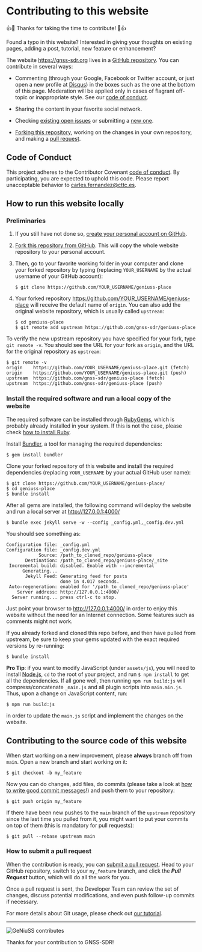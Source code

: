 # Contributing to this website

:+1::tada: Thanks for taking the time to contribute! :tada::+1:

Found a typo in this website? Interested in giving your thoughts on
existing pages, adding a post, tutorial, new feature or enhancement?

The website https://gnss-sdr.org lives in a [GitHub
repository](https://github.com/gnss-sdr/geniuss-place). You can
contribute in several ways:

 * Commenting (through your Google, Facebook or Twitter account, or just
open a new profile at [Disqus](https://disqus.com/)) in the boxes such
as the one at the bottom of this page. Moderation will be applied only
in cases of flagrant off-topic or inappropriate style. See our [code of
conduct](CODE_OF_CONDUCT.md).

 * Sharing the content in your favorite social network.

 * Checking [existing open
issues](https://github.com/gnss-sdr/geniuss-place/issues/) or submitting
a [new one](https://github.com/gnss-sdr/geniuss-place/issues/new).

 * [Forking this repository](https://github.com/gnss-sdr/geniuss-place/fork),
working on the changes in your own repository, and making a [pull
request](#how-to-submit-a-pull-request).

## Code of Conduct

This project adheres to the Contributor Covenant [code of
conduct](CODE_OF_CONDUCT.md). By participating, you are expected to
uphold this code. Please report unacceptable behavior to
carles.fernandez@cttc.es.


## How to run this website locally

### Preliminaries

   1. If you still have not done so, [create your personal account on
GitHub](https://github.com/join).

   2. [Fork this repository from
GitHub](https://github.com/gnss-sdr/geniuss-place/fork). This will copy the
whole website repository to your personal account.

   3. Then, go to your favorite working folder in your computer and
clone your forked repository by typing (replacing `YOUR_USERNAME` by
the actual username of your GitHub account):

          $ git clone https://github.com/YOUR_USERNAME/geniuss-place

   4. Your forked repository https://github.com/YOUR_USERNAME/geniuss-place
will receive the default name of `origin`. You can also add the original
website repository, which is usually called `upstream`:

          $ cd geniuss-place
          $ git remote add upstream https://github.com/gnss-sdr/geniuss-place

To verify the new upstream repository you have specified for your fork,
type `git remote -v`. You should see the URL for your fork as `origin`,
and the URL for the original repository as `upstream`:

```
$ git remote -v
origin    https://github.com/YOUR_USERNAME/geniuss-place.git (fetch)
origin    https://github.com/YOUR_USERNAME/geniuss-place.git (push)
upstream  https://github.com/gnss-sdr/geniuss-place (fetch)
upstream  https://github.com/gnss-sdr/geniuss-place (push)
```

### Install the required software and run a local copy of the website

The required software can be installed through
[RubyGems](https://rubygems.org/), which is probably already installed in your
system. If this is not the case, please check [how to install
Ruby](https://www.ruby-lang.org/en/documentation/installation/).

Install [Bundler](https://bundler.io/), a tool for managing the required
dependencies:

```
$ gem install bundler
```

Clone your forked repository of this website and install the required
dependencies (replacing `YOUR_USERNAME` by your actual GitHub user name):

```
$ git clone https://github.com/YOUR_USERNAME/geniuss-place/
$ cd geniuss-place
$ bundle install
```

After all gems are installed, the following command will deploy the website and
run a local server at http://127.0.0.1:4000/

```
$ bundle exec jekyll serve -w --config _config.yml,_config.dev.yml
```

You should see something as:

```
Configuration file: _config.yml
Configuration file: _config.dev.yml
            Source: /path_to_cloned_repo/geniuss-place
       Destination: /path_to_cloned_repo/geniuss-place/_site
 Incremental build: disabled. Enable with --incremental
      Generating...
       Jekyll Feed: Generating feed for posts      
                    done in 4.017 seconds.
 Auto-regeneration: enabled for '/path_to_cloned_repo/geniuss-place'
    Server address: http://127.0.0.1:4000/
  Server running... press ctrl-c to stop.
```

Just point your browser to http://127.0.0.1:4000/ in order to enjoy this website
without the need for an Internet connection. Some features such as comments
might not work.

If you already forked and cloned this repo before, and then have pulled from
upstream, be sure to keep your gems updated with the exact required versions by
re-running:

```
$ bundle install
```

**Pro Tip**: if you want to modify JavaScript (under `assets/js`),
you will need to install [Node.js](https://nodejs.org/en/), `cd` to
the root of your project, and run `$ npm install` to get all the
dependencies. If all gone well, then running `npm run build:js` will
compress/concatenate `_main.js` and all plugin scripts into
`main.min.js`. Thus, upon a change on JavaScript content, run:

```
$ npm run build:js
```

in order to update the `main.js` script and implement the changes on
the website.


## Contributing to the source code of this website

When start working on a new improvement, please **always** branch off
from `main`. Open a new branch and start working on it:

```
$ git checkout -b my_feature
```

Now you can do changes, add files, do commits (please take a look at
[how to write good commit
messages](https://chris.beams.io/posts/git-commit/)!) and push them to
your repository:

```
$ git push origin my_feature
```

If there have been new pushes to the `main` branch of the `upstream`
repository since the last time you pulled from it, you might want to put
your commits on top of them (this is mandatory for pull requests):

```
$ git pull --rebase upstream main
```

### How to submit a pull request

When the contribution is ready, you can [submit a pull
request](https://github.com/gnss-sdr/geniuss-place/compare/). Head to your
GitHub repository, switch to your `my_feature` branch, and click the
_**Pull Request**_ button, which will do all the work for you.

Once a pull request is sent, the Developer Team can review the set of
changes, discuss potential modifications, and even push follow-up
commits if necessary.

For more details about Git usage, please check out [our
tutorial](https://gnss-sdr.org/docs/tutorials/using-git/).

------



![GeNiuSS
contributes](https://gnss-sdr.org/assets/images/geniuss-contribute.png)

Thanks for your contribution to GNSS-SDR!
